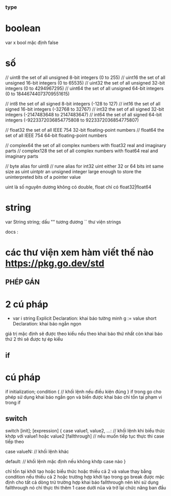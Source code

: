 ### type 
# boolean
var x bool
mặc định false
# số 
// 	uint8       the set of all unsigned  8-bit integers (0 to 255)
// uint16      the set of all unsigned 16-bit integers (0 to 65535)
// uint32      the set of all unsigned 32-bit integers (0 to 4294967295)
// uint64      the set of all unsigned 64-bit integers (0 to 18446744073709551615)

// int8        the set of all signed  8-bit integers (-128 to 127)
// int16       the set of all signed 16-bit integers (-32768 to 32767)
// int32       the set of all signed 32-bit integers (-2147483648 to 2147483647)
// int64       the set of all signed 64-bit integers (-9223372036854775808 to 9223372036854775807)

// float32     the set of all IEEE 754 32-bit floating-point numbers
// float64     the set of all IEEE 754 64-bit floating-point numbers

// complex64   the set of all complex numbers with float32 real and imaginary parts
// complex128  the set of all complex numbers with float64 real and imaginary parts

// byte        alias for uint8
// rune        alias for int32
uint     either 32 or 64 bits
int      same size as uint
uintptr  an unsigned integer large enough to store the uninterpreted bits of a pointer value

uint là số nguyên dương
không có double, float chỉ có float32|float64 

# string
var String string;
dấu "" tương đương ``
thư viện strings 


docs :
 # các thư viện xem hàm viết thế nào https://pkg.go.dev/std

## PHÉP GÁN 

# 2 cú pháp 

* var i string   Explicit Declaration: khai báo tường minh
g := value       short Declaration: khai báo ngắn ngọn

giá trị mặc định sẽ được theo kiểu nếu theo khai báo thứ nhất
còn khai báo thứ 2 thì sẽ được tự ép kiểu


## if 
# cú pháp 
if initialization; condition {
    // khối lệnh nếu điều kiện đúng
}
if trong go cho phép sử dụng khai báo ngắn gọn và biến được khai báo chỉ tồn tại phạm vi trong if

## switch 
switch [init]; [expression] {
case value1, value2, ...:
    // khối lệnh khi biểu thức khớp với value1 hoặc value2
    [fallthrough] // nếu muốn tiếp tục thực thi case tiếp theo

case valueN:
    // khối lệnh khác

default:
    // khối lệnh mặc định nếu không khớp case nào
}

chỉ tồn tại khởi tạo hoặc biểu thức hoặc thiếu cả 2 và value thay bằng condition nếu thiếu cả 2 hoặc trường hợp khởi tạo
trong go break được mặc định cho tất cả dòng trừ trường hợp khai báo fallthrough nên khi sử dụng fallthrough nó chỉ thực thi thêm 1 case dưới nũa và trở lại chức năng ban đầu 
